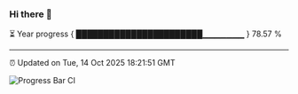 ### Hi there 👋

⏳ Year progress { ███████████████████████▁▁▁▁▁▁▁ } 78.57 %

---

⏰ Updated on Tue, 14 Oct 2025 18:21:51 GMT

![Progress Bar CI](https://github.com/liununu/liununu/workflows/Progress%20Bar%20CI/badge.svg)
